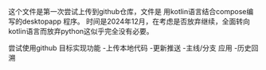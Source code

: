 这个文件是第一次尝试上传到github仓库，文件是 用kotlin语言结合compose编写的desktopapp <helloworld>程序。
时间是2024年12月，在考虑是否放弃继续，全面转向kotlin语言而放弃python这似乎完全没有必要。

尝试使用github
目标实现功能
    -上传本地代码
    -更新推送
    -主线/分支 应用
    -历史回溯